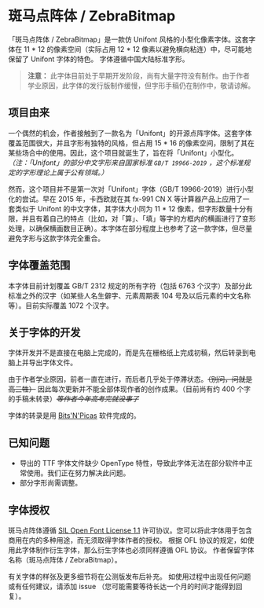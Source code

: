 # 斑马点阵体 / ZebraBitmap
「斑马点阵体 / ZebraBitmap」是一款仿 Unifont 风格的小型化像素字体。这套字体在 11 * 12 的像素空间（实际占用 12 * 12 像素以避免横向粘连）中，尽可能地保留了 Unifont 字体的特色。
字体遵循中国大陆标准字形。
> **注意：** 此字体目前处于早期开发阶段，尚有大量字符没有制作。由于作者学业原因，此字体的发行版制作缓慢，但字形手稿仍在制作中，敬请谅解。

## 项目由来
一个偶然的机会，作者接触到了一款名为「Unifont」的开源点阵字体。这套字体覆盖范围很大，并且字形有独特的风格，但占用 15 * 16 的像素空间，限制了其在某些场合中的使用。因此，这个项目就诞生了，旨在将「Unifont」小型化。
*（注：「Unifont」的部分中文字形来自国家标准 `GB/T 19966-2019` ，这个标准规定的字形理论上属于公有领域。）*

然而，这个项目并不是第一次对「Unifont」字体（GB/T 19966-2019）进行小型化的尝试。早在 2015 年，卡西欧就在其 fx-991 CN X 等计算器产品上应用了一套类似于 Unifont 的中文字体，其字体大小同为 11 * 12 像素，但字形数量十分有限，并且有着自己的特点（比如，对「算」、「填」等字的方框内的横画进行了变形处理，以确保横画数目正确）。本字体在部分程度上也参考了这一款字体，但尽量避免字形与这款字体完全重合。

## 字体覆盖范围
本字体目前计划覆盖 GB/T 2312 规定的所有字符（包括 6763 个汉字）及部分此标准之外的汉字（如某些人名生僻字、元素周期表 104 号及以后元素的中文名称等）。目前实际覆盖 1072 个汉字。

## 关于字体的开发
字体开发并不是直接在电脑上完成的，而是先在栅格纸上完成初稿，然后转录到电脑上并导出字体文件。

由于作者学业原因，前者一直在进行，而后者几乎处于停滞状态。~~（别问，问就是高三牲）~~ 因此每次更新并不能全部体现作者的创作成果。（目前尚有约 400 个字的手稿未转录）*~~等作者今年高考完就没事了~~* 

字体的转录是用 [Bits'N'Picas](https://github.com/kreativekorp/bitsnpicas) 软件完成的。

## 已知问题
 - 导出的 TTF 字体文件缺少 OpenType 特性，导致此字体无法在部分软件中正常使用。我们正在努力解决此问题。
 - 部分字形尚需调整。

## 字体授权
斑马点阵体遵循 [SIL Open Font License 1.1](https://scripts.sil.org/OFL) 许可协议。您可以将此字体用于包含商用在内的多种用途，而无须取得字体作者的授权。
根据 OFL 协议的规定，如使用此字体制作衍生字体，那么衍生字体也必须同样遵循 OFL 协议。
作者保留字体名称（斑马点阵体 / ZebraBitmap）。

有关字体的样张及更多细节将在公测版发布后补充。
如使用过程中出现任何问题或有任何建议，请添加 issue （您可能需要等待长达一个月的时间才能得到回复）。
